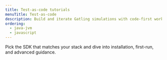 ```yaml
---
title: Test-as-code tutorials
menuTitle: Test-as-code
description: Build and iterate Gatling simulations with code-first workflows.
ordering:
  - java-jvm
  - javascript  
---
```


Pick the SDK that matches your stack and dive into installation, first-run, and advanced guidance.
